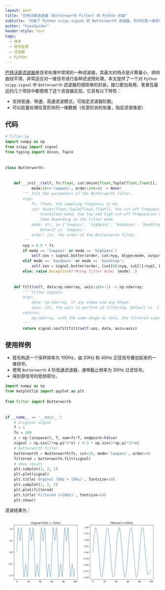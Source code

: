 ```yaml
---
layout: post
title: "巴特沃斯滤波器 (Butterworth Filter) 的 Python 封装"
subtitle: '封装了 Python scipy.signal 的 Butterworth 滤波器，可对任意一维信号做低带高通滤波，即开即用'
author: "CaveSpider"
header-style: text
tags:
  - 技术
  - 信号处理
  - 滤波器
  - Python
---
```


[巴特沃斯滤波器](https://en.wikipedia.org/wiki/Butterworth_filter)是信号处理中常用的一种滤波器，其最大的特点是计算量小、频响曲线平滑，非常适合对一维信号进行各种滤波预处理。本文提供了一个对 `Python scipy.signal` 中 `Butterworth` 滤波器的很简单的封装，接口更加易用，笔者在最近的几个项目中都使用了这个滤波器实现。它具有以下特性：

* 支持低通、带通、高通滤波模式，可指定滤波器阶数。
* 可以批量处理任意形状的一维数据（任意形状的张量，指定滤波维度）

## 代码

```python
# filter.py
import numpy as np
from scipy import signal
from typing import Union, Tuple


class Butterworth:
    
    
    def __init__(self, fs:float, cut:Union[float,Tuple[float,float]],
            mode:str='lowpass', order:int=4) -> None:
        ''' Init the parameters of the Butterworth filter.
        args:
            fs: float, the sampling frequency in Hz.
            cut: Union[float,Tuple[float,float]], the cut-off frequencies of the
                transition band. Use low and high cut-off frequencies or both of
                them depending on the filter mode.
            mode: str, in {'lowpass', 'highpass', 'bandpass', 'bandstop'}.
                Default is 'lowpass'.
            order: int, the order of the Butterworth filter.
        '''
        nyq = 0.5 * fs
        if mode == 'lowpass' or mode == 'highpass':
            self.sos = signal.butter(order, cut/nyq, btype=mode, output='sos')
        elif mode == 'bandpass' or mode == 'bandstop':
            self.sos = signal.butter(order, [cut[0]/nyq, cut[1]/nyq], btype=mode, output='sos')
        else: raise Exception(f'Wrong filter mode: {mode}.')
    
    
    def filt(self, data:np.ndarray, axis:int=-1) -> np.ndarray:
        ''' Filter signals.
        args:
            data: np.ndarray, of any shape and any dtype.
            axis: int, the axis to perform 1d filtering. Default is -1.
        returns:
            np.ndarray, with the same shape as data, the filtered signals.
        '''
        return signal.sosfiltfilt(self.sos, data, axis=axis)
```

## 使用样例

* 首先构造一个采样频率为 100Hz，由 20Hz 和 40Hz 正弦信号叠加起来的一维信号。
* 使用 `Butterworth` 4 阶低通滤波器，通带截止频率为 30Hz 过滤信号。
* 得到原信号的低频部分。

```python
import numpy as np
from matplotlib import pyplot as plt

from filter import Butterworth


if __name__ == '__main__':
    # original signal
    T = 1
    fs = 100
    x = np.linspace(0, T, num=fs*T, endpoint=False)
    signal = np.sin(2*np.pi*5*x) + 0.5 * np.sin(2*np.pi*15*x)
    # butterworth filter
    butterworth = Butterworth(fs, cut=10, mode='lowpass', order=4)
    filtered = butterworth.filt(signal)
    # show result
    plt.subplot(1, 2, 1)
    plt.plot(signal)
    plt.title('Orginal (5Hz + 15Hz)', fontsize=14)
    plt.subplot(1, 2, 2)
    plt.plot(filtered)
    plt.title('Filtered (<10Hz)', fontsize=14)
    plt.show()
```

滤波结果为：

![](/img/2023-01-22/butterworth.jpg)